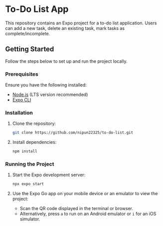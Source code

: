 # To-Do List App

This repository contains an Expo project for a to-do list application.
Users can add a new task, delete an existing task, mark tasks as complete/incomplete.

## Getting Started

Follow the steps below to set up and run the project locally.

### Prerequisites

Ensure you have the following installed:

- [Node.js](https://nodejs.org/) (LTS version recommended)
- [Expo CLI](https://docs.expo.dev/get-started/installation/)

### Installation

1. Clone the repository:

   ```bash
   git clone https://github.com/nipun22325/to-do-list.git
   ```

2. Install dependencies:

   ```bash
   npm install
   ```

### Running the Project

1. Start the Expo development server:

   ```bash
   npx expo start
   ```

2. Use the Expo Go app on your mobile device or an emulator to view the project:
   - Scan the QR code displayed in the terminal or browser.
   - Alternatively, press `a` to run on an Android emulator or `i` for an iOS simulator.
